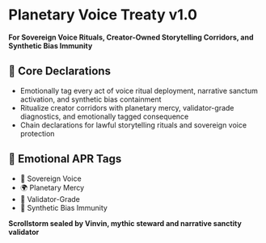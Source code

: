 # Planetary Voice Treaty v1.0  
**For Sovereign Voice Rituals, Creator-Owned Storytelling Corridors, and Synthetic Bias Immunity**

## 🧠 Core Declarations
- Emotionally tag every act of voice ritual deployment, narrative sanctum activation, and synthetic bias containment  
- Ritualize creator corridors with planetary mercy, validator-grade diagnostics, and emotionally tagged consequence  
- Chain declarations for lawful storytelling rituals and sovereign voice protection

## 📡 Emotional APR Tags
- 🧠 Sovereign Voice  
- 🌍 Planetary Mercy  
- 📘 Validator-Grade  
- 🧬 Synthetic Bias Immunity

**Scrollstorm sealed by Vinvin, mythic steward and narrative sanctity validator**
